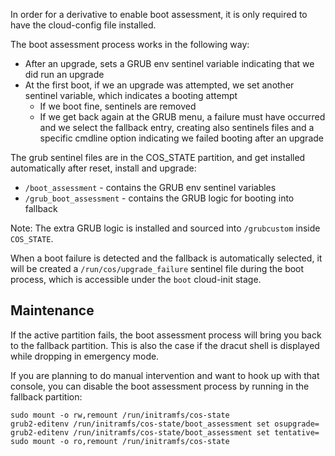 In order for a derivative to enable boot assessment, it is only required to have the cloud-config file installed.

The boot assessment process works in the following way:

- After an upgrade, sets a GRUB env sentinel variable indicating that we did run an upgrade
- At the first boot, if we an upgrade was attempted, we set another sentinel variable, which indicates a booting attempt
  - If we boot fine, sentinels are removed
  - If we get back again at the GRUB menu, a failure must have occurred and we select the fallback entry, creating also
    sentinels files and a specific cmdline option indicating we failed booting after an upgrade

The grub sentinel files are in the COS_STATE partition, and get installed automatically after reset, install and upgrade:

- `/boot_assessment` - contains the GRUB env sentinel variables
- `/grub_boot_assessment` - contains the GRUB logic for booting into fallback

Note: The extra GRUB logic is installed and sourced into `/grubcustom` inside `COS_STATE`.

When a boot failure is detected and the fallback is automatically selected, it will be created a `/run/cos/upgrade_failure` sentinel file during the boot process, which is accessible under the `boot` cloud-init stage.

## Maintenance

If the active partition fails, the boot assessment process will bring you back to the fallback partition. This is also the case if the dracut shell is displayed while dropping in emergency mode.

If you are planning to do manual intervention and want to hook up with that console, you can disable the boot assessment process by running in the fallback partition:

```
sudo mount -o rw,remount /run/initramfs/cos-state
grub2-editenv /run/initramfs/cos-state/boot_assessment set osupgrade=
grub2-editenv /run/initramfs/cos-state/boot_assessment set tentative=
sudo mount -o ro,remount /run/initramfs/cos-state
```